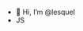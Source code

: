 - 👋 Hi, I’m @lesquel
- JS

<!---
lesquel/lesquel is a ✨ special ✨ repository because its `README.md` (this file) appears on your GitHub profile.
You can click the Preview link to take a look at your changes.
--->
